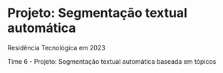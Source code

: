 # Projeto: Segmentação textual automática

Residência Tecnológica em 2023

Time 6 - Projeto: Segmentação textual automática baseada em tópicos
